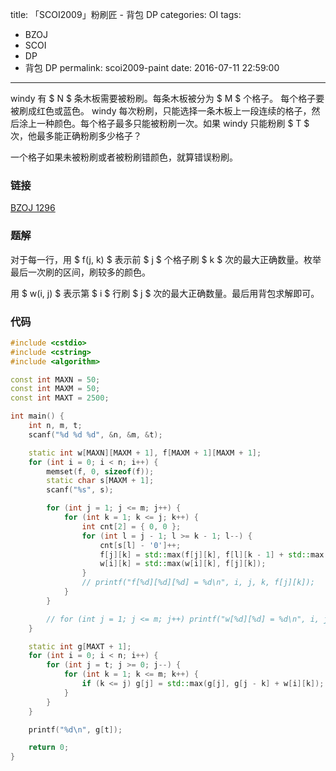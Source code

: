 title: 「SCOI2009」粉刷匠 - 背包 DP
categories: OI
tags: 
  - BZOJ
  - SCOI
  - DP
  - 背包 DP
permalink: scoi2009-paint
date: 2016-07-11 22:59:00
---

windy 有 $ N $ 条木板需要被粉刷。每条木板被分为 $ M $ 个格子。 每个格子要被刷成红色或蓝色。 windy 每次粉刷，只能选择一条木板上一段连续的格子，然后涂上一种颜色。每个格子最多只能被粉刷一次。如果 windy 只能粉刷 $ T $ 次，他最多能正确粉刷多少格子？

一个格子如果未被粉刷或者被粉刷错颜色，就算错误粉刷。

<!-- more -->

### 链接
[BZOJ 1296](http://www.lydsy.com/JudgeOnline/problem.php?id=1296)

### 题解
对于每一行，用 $ f(j, k) $ 表示前 $ j $ 个格子刷 $ k $ 次的最大正确数量。枚举最后一次刷的区间，刷较多的颜色。

用 $ w(i, j) $ 表示第 $ i $ 行刷 $ j $ 次的最大正确数量。最后用背包求解即可。

### 代码
```c++
#include <cstdio>
#include <cstring>
#include <algorithm>

const int MAXN = 50;
const int MAXM = 50;
const int MAXT = 2500;

int main() {
	int n, m, t;
	scanf("%d %d %d", &n, &m, &t);

	static int w[MAXN][MAXM + 1], f[MAXM + 1][MAXM + 1];
	for (int i = 0; i < n; i++) {
		memset(f, 0, sizeof(f));
		static char s[MAXM + 1];
		scanf("%s", s);

		for (int j = 1; j <= m; j++) {
			for (int k = 1; k <= j; k++) {
				int cnt[2] = { 0, 0 };
				for (int l = j - 1; l >= k - 1; l--) {
					cnt[s[l] - '0']++;
					f[j][k] = std::max(f[j][k], f[l][k - 1] + std::max(cnt[0], cnt[1]));
					w[i][k] = std::max(w[i][k], f[j][k]);
				}
				// printf("f[%d][%d][%d] = %d\n", i, j, k, f[j][k]);
			}
		}

		// for (int j = 1; j <= m; j++) printf("w[%d][%d] = %d\n", i, j, w[i][j]);
	}

	static int g[MAXT + 1];
	for (int i = 0; i < n; i++) {
		for (int j = t; j >= 0; j--) {
			for (int k = 1; k <= m; k++) {
				if (k <= j) g[j] = std::max(g[j], g[j - k] + w[i][k]);
			}
		}
	}

	printf("%d\n", g[t]);

	return 0;
}
```
